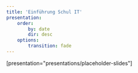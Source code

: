 ```yaml
---
title: 'Einführung Schul IT'
presentation:
    order:
        by: date
        dir: desc
    options:
        transition: fade
---
```


[presentation="presentations/placeholder-slides"]